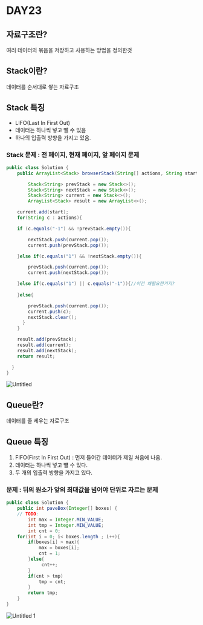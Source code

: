 # DAY23

## 자료구조란?

여러 데이터의 묶음을 저장하고 사용하는 방법을 정의한것

## Stack이란?

데이터를 순서대로 쌓는 자료구조

## Stack 특징

- LIFO(Last In First Out)
- 데이터는 하나씩 넣고 뺄 수 있음
- 하나의 입출력 방향을 가지고 있음.

### Stack 문제 : 전 페이지, 현재 페이지, 앞 페이지 문제

```java
public class Solution { 
    public ArrayList<Stack> browserStack(String[] actions, String start) {

        Stack<String> prevStack = new Stack<>();
        Stack<String> nextStack = new Stack<>();
        Stack<String> current = new Stack<>();
        ArrayList<Stack> result = new ArrayList<>();

    current.add(start);
    for(String c : actions){

    if (c.equals("-1") && !prevStack.empty()){

        nextStack.push(current.pop());
        current.push(prevStack.pop());

    }else if(c.equals("1") && !nextStack.empty()){

        prevStack.push(current.pop());
        current.push(nextStack.pop());

    }else if(c.equals("1") || c.equals("-1")){//이건 왜필요한거지?
    
    }else{

        prevStack.push(current.pop());
        current.push(c);
        nextStack.clear();
      }
    }

    result.add(prevStack);
    result.add(current);
    result.add(nextStack);
    return result;

  }
}
```

![Untitled](https://user-images.githubusercontent.com/70310271/170537284-d3bdb07c-946f-4c84-b03f-fe50bbae6de9.png)


## Queue란?

데이터를 줄 세우는 자료구조

## Queue 특징

1. FIFO(First In First Out) : 먼저 들어간 데이터가 제일 처음에 나옴.
2. 데이터는 하나씩 넣고 뺼 수 있다.
3. 두 개의 입출력 방향을 가지고 있다.

###  문제 : 뒤의 원소가 앞의 최대값을 넘어야 단위로 자르는 문제

```java
public class Solution { 
    public int paveBox(Integer[] boxes) {
    // TODO:
        int max = Integer.MIN_VALUE;
        int tmp = Integer.MIN_VALUE;
        int cnt = 0;
    for(int i = 0; i< boxes.length ; i++){
        if(boxes[i] > max){
            max = boxes[i];
            cnt = 1;
        }else{
             cnt++;
        }
        if(cnt > tmp)
            tmp = cnt;
        }
        return tmp;
    }
}
```

![Untitled 1](https://user-images.githubusercontent.com/70310271/170533961-6e84f99e-3215-4262-a093-e5ef68cdecd5.png)
